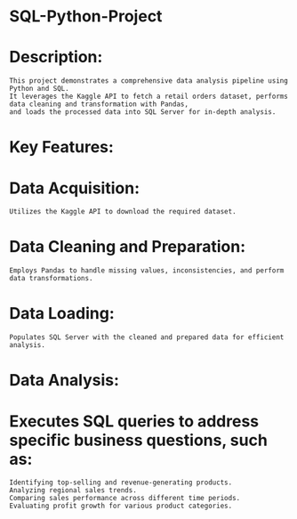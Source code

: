 # SQL-Python-Project

# Description:
    This project demonstrates a comprehensive data analysis pipeline using Python and SQL. 
    It leverages the Kaggle API to fetch a retail orders dataset, performs data cleaning and transformation with Pandas,
    and loads the processed data into SQL Server for in-depth analysis.
# Key Features:

# Data Acquisition: 
    Utilizes the Kaggle API to download the required dataset.
# Data Cleaning and Preparation: 
    Employs Pandas to handle missing values, inconsistencies, and perform data transformations.
# Data Loading: 
    Populates SQL Server with the cleaned and prepared data for efficient analysis.
# Data Analysis: 
# Executes SQL queries to address specific business questions, such as:
    Identifying top-selling and revenue-generating products.
    Analyzing regional sales trends.
    Comparing sales performance across different time periods.
    Evaluating profit growth for various product categories.
